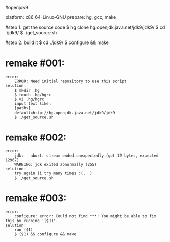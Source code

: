 #openjdk9

platform: x86_64-Linux-GNU
prepare: hg, gcc, make

#step 1. get the source code 
    $ hg clone hg.openjdk.java.net/jdk9/jdk9/
    $ cd ./jdk9/
    $ ./get_source.sh

#step 2. build it
    $ cd ./jdk9/
    $ configure && make

# remake #001:
    error: 
        ERROR: Need initial repository to use this script
    selution:
        $ mkdir .hg
        $ touch .hg/hgrc
        $ vi .hg/hgrc
        input text like:
        [paths]
        default=http://hg.openjdk.java.net/jdk9/jdk9
        $ ./get_source.sh

# remake #002:
    error:
        jdk:   abort: stream ended unexpectedly (got 12 bytes, expected 12967)
        WARNING: jdk exited abnormally (255)
    selution:
        try again (i try many times :(,  )
        $ ./get_source.sh

# remake #003:
    error:
        configure: error: Could not find ***! You might be able to fix this by running '($1)'.
    selution: 
        run ($1)
        $ ($1) && configure && make
